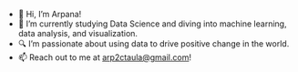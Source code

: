 - 👋 Hi, I’m Arpana!
- 🌱 I’m currently studying Data Science and diving into machine learning, data analysis, and visualization.
- 🔍 I’m passionate about using data to drive positive change in the world.
- 📫 Reach out to me at arp2ctaula@gmail.com!




